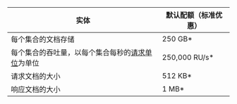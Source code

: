 
实体 | 默认配额（标准优惠） 
---|---  
每个集合的文档存储 | 250 GB*  
每个集合的吞吐量，以每个集合每秒的[请求单位](/documentation/articles/documentdb-request-units/)为单位 | 250,000 RU/s*  
请求文档的大小 | 512 KB*  
响应文档的大小 | 1 MB*  

<!---HONumber=Mooncake_0801_2016-->